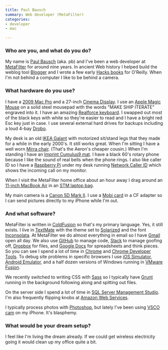 ```yaml
---
title: Paul Bausch
summary: Web developer (MetaFilter)
categories:
- developer
- mac

---
```


### Who are you, and what do you do?

My name is [Paul Bausch](http://www.onfocus.com/ "Paul's website.") (aka. pb) and I've been a web developer at [MetaFilter][] for around nine years. In ancient Web history I helped build the weblog tool [Blogger][] and I wrote a few early [Hacks books](http://shop.oreilly.com/category/series/hacks.do "O'Reilly's Hack series of books.") for O'Reilly. When I'm not behind a computer I like to be behind a camera.

### What hardware do you use?

I have a [2009 Mac Pro][mac-pro] and a 27-inch [Cinema Display][cinema-display]. I use an [Apple Magic Mouse][magic-mouse] on a solid steel mousepad with the words "MAKE SHIP ITERATE" engraved into it. I have an amazing [Realforce keyboard][realforce-87u]. I swapped out most of the black keys with white so they're easier to read and I have a bright red Esc key just in case. I use several external hard drives for backups including a loud 4-bay [Drobo][].

My desk is an old [IKEA Galant][galant] with motorized sit/stand legs that they made for a while in the early 2000's. It still works great. When I'm sitting I have a well worn [Mirra chair][mirra]. (That's the Aeron's cheaper cousin.) When I'm standing I have an [Imprint Cumulus9 mat][cumulus9]. I have a black 60's rotary phone because I like the sound of real bells when the phone rings. I also like caller ID so I have a [Raspberry Pi][raspberry-pi] under my desk running [Network Caller ID][ncid] which shows the incoming call on my monitor.

When I visit the MetaFilter home office about an hour away I drag around an [11-inch MacBook Air][macbook-air] in an [STM laptop bag][velo-2]. 

My main camera is a [Canon 5D Mark II][eos-5d-mark-ii]. I use a [Mobi card][mobi] in a CF adapter so I can send pictures directly to my iPhone while I'm out.

### And what software?

MetaFilter is written in [ColdFusion][] so that's my primary language. Yes, it still exists. I live in [TextMate][] with the theme set to [Solarized][] and the font [Inconsolata][]. At MetaFilter we do almost everything in email so I have [Gmail][] open all day. We also use [GitHub][] to manage code, [Slack][] to manage goofing off, [Dropbox][] for files, and [Google Docs][google-docs] for spreadsheets and think pieces. So you can see I spend a lot of time in [Chrome][] and [Chrome Developer Tools][chrome-devtools]. To debug site problems in specific browsers I use [iOS Simulator][ios-simulator], [Android Emulator][android-emulator], and a half dozen versions of Windows running in [VMware Fusion][vmware-fusion].

We recently switched to writing CSS with [Sass][] so I typically have [Grunt][] running in the background following along and spitting out files.

On the server side I spend a lot of time in [SQL Server Management Studio][sql-server-management-studio]. I'm also frequently flipping knobs at [Amazon Web Services][aws].

I typically process photos with [Photoshop][], but lately I've been using [VSCO cam][vsco-cam-ios] on my iPhone. It's blasphemy.

### What would be your dream setup?

I feel like I'm living the dream already. If we could get wireless electricity going it would clean up my office quite a bit.

[cinema-display]: https://en.wikipedia.org/wiki/Apple_Cinema_Display "An LCD display."
[cumulus9]: https://www.amazon.com/Imprint-Cumulus9-Comfort-Nantucket-20-inch/dp/B003BYRDLG "A standing mat."
[drobo]: http://en.wikipedia.org/wiki/Drobo#Overview "A hardware-based backup system."
[eos-5d-mark-ii]: https://www.usa.canon.com/cusa/support/consumer/eos_slr_camera_systems/eos_digital_slr_cameras/eos_5d_mark_ii "A 21 megapixel DSLR."
[galant]: https://www.ikea.com/us/en/catalog/products/S29806818/ "An office desk."
[mac-pro]: https://www.apple.com/mac-pro/ "The Intel-based Mac tower computer."
[macbook-air]: https://www.apple.com/macbook-air/ "A very thin laptop."
[magic-mouse]: https://www.apple.com/magicmouse/ "A multi-touch mouse."
[mirra]: http://www.hermanmiller.com/products/seating/performance-work-chairs/mirra-chairs.html "An ergonomic work chair."
[mobi]: http://www.eyefi.com/products/mobi "An SD card with WiFi."
[raspberry-pi]: https://en.wikipedia.org/wiki/Raspberry_Pi "A single-board hackable computer."
[realforce-87u]: https://elitekeyboards.com/products.php?sub=topre_keyboards,rftenkeyless&pid=rf_se17t0 "A keyboard."
[velo-2]: http://www.stmbags.com/catalog/laptop-shoulder-bags/velo2-small-laptop-shoulder-bag/ "A laptop bag."
[android-emulator]: https://developer.android.com/studio/run/emulator-commandline.html "Software to emulate devices running Android."
[aws]: https://aws.amazon.com/ "Amazon's web service platforms."
[blogger]: https://en.wikipedia.org/wiki/Blogger_(service) "A weblog publishing system."
[chrome-devtools]: https://developer.chrome.com/devtools "Web developer tools built into Chrome."
[chrome]: https://www.google.com/intl/en/chrome/browser/ "A WebKit-based browser, where each tab runs in its own thread."
[coldfusion]: https://www.adobe.com/products/coldfusion-family.html "A web application development system."
[dropbox]: https://www.dropbox.com/ "Online syncing and storage."
[github]: https://github.com/ "A Git code repository service."
[gmail]: https://mail.google.com/mail/ "Web-based email."
[google-docs]: https://en.wikipedia.org/wiki/Google_Docs "A web-based office suite."
[grunt]: https://gruntjs.com/ "A task runner."
[inconsolata]: https://levien.com/type/myfonts/inconsolata.html "A monospace font."
[ios-simulator]: https://developer.apple.com/library/content/documentation/IDEs/Conceptual/iOS_Simulator_Guide/ "Software for emulating an iOS device."
[metafilter]: https://www.metafilter.com/ "A community website."
[ncid]: http://ncid.sourceforge.net/ "Caller ID software."
[photoshop]: https://www.adobe.com/products/photoshop.html "A bitmap image editor."
[sass]: http://sass-lang.com/ "A syntax wrapper for CSS."
[slack]: https://slack.com/ "A collaboration service."
[solarized]: https://ethanschoonover.com/solarized "A colour theme for text editors."
[sql-server-management-studio]: https://en.wikipedia.org/wiki/SQL_Server_Management_Studio "Software for managing Microsoft SQL Server."
[textmate]: https://macromates.com/ "A text editor for the Mac."
[vmware-fusion]: https://www.vmware.com/products/fusion.html "A PC emulator for the Mac."
[vsco-cam-ios]: https://itunes.apple.com/app/vsco-cam/id588013838 "A camera app."
